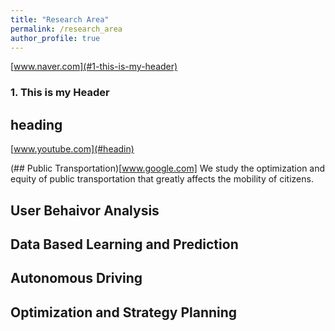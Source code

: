 ```yaml
---
title: "Research Area"
permalink: /research_area
author_profile: true
---
```


[www.naver.com](#1-this-is-my-header)

<h3 id="1-this-is-my-header">1. This is my Header</h3>


<a name="sometext"></a>
## heading<a name="headin"></a>
[www.youtube.com](#headin)



(## Public Transportation)[www.google.com]
We study the optimization and equity of public transportation that greatly affects the mobility of citizens.

## User Behaivor Analysis


## Data Based Learning and Prediction


## Autonomous Driving


## Optimization and Strategy Planning
